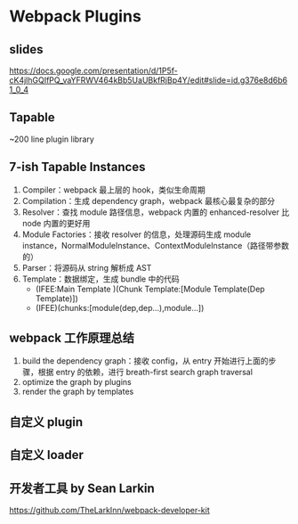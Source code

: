 # Webpack Plugins

## slides

https://docs.google.com/presentation/d/1P5f-cK4jlhGQIfPQ_vaYFRWV464kBb5UaUBkfRjBp4Y/edit#slide=id.g376e8d6b61_0_4

## Tapable

~200 line plugin library

## 7-ish Tapable Instances

1. Compiler：webpack 最上层的 hook，类似生命周期
2. Compilation：生成 dependency graph，webpack 最核心最复杂的部分
3. Resolver：查找 module 路径信息，webpack 内置的 enhanced-resolver 比 node 内置的更好用
4. Module Factories：接收 resolver 的信息，处理源码生成 module instance，NormalModuleInstance、ContextModuleInstance（路径带参数的）
5. Parser：将源码从 string 解析成 AST
6. Template：数据绑定，生成 bundle 中的代码
   - (IFEE:Main Template )(Chunk Template:[Module Template(Dep Template)])
   - (IFEE)(chunks:[module(dep,dep...),module...])

## webpack 工作原理总结

1. build the dependency graph：接收 config，从 entry 开始进行上面的步骤，根据 entry 的依赖，进行 breath-first search graph traversal
2. optimize the graph by plugins
3. render the graph by templates

## 自定义 plugin

## 自定义 loader

## 开发者工具 by Sean Larkin

https://github.com/TheLarkInn/webpack-developer-kit
